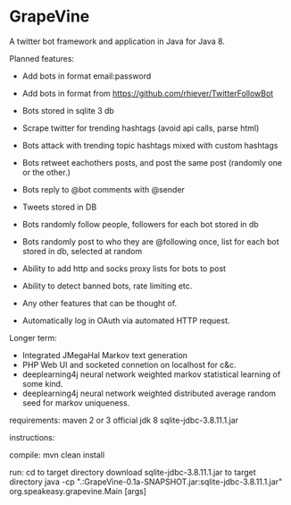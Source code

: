 # GrapeVine
A twitter bot framework and application in Java for Java 8.

Planned features:

* Add bots in format email:password
* Add bots in format from https://github.com/rhiever/TwitterFollowBot
* Bots stored in sqlite 3 db
* Scrape twitter for trending hashtags (avoid api calls, parse html)
* Bots attack with trending topic hashtags mixed with custom hashtags
* Bots retweet eachothers posts, and post the same post (randomly one or the other.)
* Bots reply to @bot comments with @sender
* Tweets stored in DB
* Bots randomly follow people, followers for each bot stored in db
* Bots randomly post to who they are @following once, list for each bot stored in db, selected at random

* Ability to add http and socks proxy lists for bots to post
* Ability to detect banned bots, rate limiting etc.

* Any other features that can be thought of.


* Automatically log in OAuth via automated HTTP request.

Longer term:
* Integrated JMegaHal Markov text generation
* PHP Web UI and socketed connetion on localhost for c&c.
* deeplearning4j neural network weighted markov statistical learning of some kind.
* deeplearning4j neural network weighted distributed average random seed for markov uniqueness.


requirements:
maven 2 or 3
official jdk 8
sqlite-jdbc-3.8.11.1.jar

instructions:

compile: mvn clean install

run: cd to target directory
download sqlite-jdbc-3.8.11.1.jar to target directory
java -cp ".:GrapeVine-0.1a-SNAPSHOT.jar:sqlite-jdbc-3.8.11.1.jar" org.speakeasy.grapevine.Main [args]
